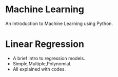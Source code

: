 # Machine Learning
An Introduction to Machine Learning using Python.

# Linear Regression
 - A brief intro to regression models.
 - Simple,Multiple,Polynomial.
 - All explained with codes.
